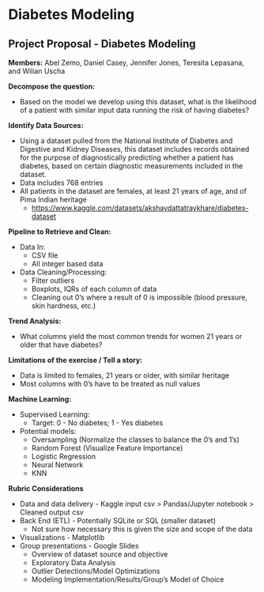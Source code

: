 # Diabetes Modeling

## Project Proposal - Diabetes Modeling

**Members:** Abel Zemo, Daniel Casey, Jennifer Jones, Teresita Lepasana, and Wilian Uscha

**Decompose the question:**
- Based on the model we develop using this dataset, what is the likelihood of a patient with similar input data running the risk of having diabetes?

**Identify Data Sources:**
- Using a dataset pulled from the National Institute of Diabetes and Digestive and Kidney Diseases, this dataset includes records obtained for the purpose of diagnostically predicting  whether a patient has diabetes, based on certain diagnostic measurements included in the dataset.
- Data includes 768 entries
- All patients in the dataset are females, at least 21 years of age, and of Pima Indian heritage
  - https://www.kaggle.com/datasets/akshaydattatraykhare/diabetes-dataset

**Pipeline to Retrieve and Clean:**
- Data In:
  - CSV file
  - All integer based data
- Data Cleaning/Processing:
  - Filter outliers
  - Boxplots, IQRs of each column of data
  - Cleaning out 0’s where a result of 0 is impossible (blood pressure, skin hardness, etc.)

**Trend Analysis:**
- What columns yield the most common trends for women 21 years or older that have diabetes?

**Limitations of the exercise / Tell a story:**
- Data is limited to females, 21 years or older, with similar heritage
- Most columns with 0’s have to be treated as null values

**Machine Learning:**
- Supervised Learning:
  - Target: 0 - No diabetes; 1 - Yes diabetes
- Potential models:
  - Oversampling (Normalize the classes to balance the 0’s and 1’s)
  - Random Forest (Visualize Feature Importance)
  - Logistic Regression
  - Neural Network
  - KNN

**Rubric Considerations**

- Data and data delivery - Kaggle input csv > Pandas/Jupyter notebook > Cleaned output csv
- Back End (ETL) - Potentially SQLite or SQL (smaller dataset)
  - Not sure how necessary this is given the size and scope of the data
- Visualizations - Matplotlib
- Group presentations - Google Slides
  - Overview of dataset source and objective
  - Exploratory Data Analysis
  - Outlier Detections/Model Optimizations
  - Modeling Implementation/Results/Group’s Model of Choice
